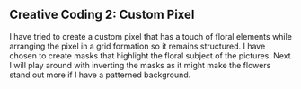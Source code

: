 ## Creative Coding 2: Custom Pixel

I have tried to create a custom pixel that has a touch of floral elements while arranging the pixel in a grid formation so it remains structured. I have chosen to create masks that highlight the floral subject of the pictures. Next I will play around with inverting the masks as it might make the flowers stand out more if I have a patterned background.
